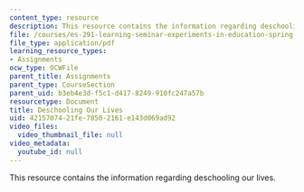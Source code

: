 ```yaml
---
content_type: resource
description: This resource contains the information regarding deschooling our lives.
file: /courses/es-291-learning-seminar-experiments-in-education-spring-2003/4215707421fe78502161e143d069ad92_MITES_291S03_9b_hern.pdf
file_type: application/pdf
learning_resource_types:
- Assignments
ocw_type: OCWFile
parent_title: Assignments
parent_type: CourseSection
parent_uid: b3eb4e3d-f5c1-d417-8249-910fc247a57b
resourcetype: Document
title: Deschooling Our Lives
uid: 42157074-21fe-7850-2161-e143d069ad92
video_files:
  video_thumbnail_file: null
video_metadata:
  youtube_id: null
---
```

This resource contains the information regarding deschooling our lives.